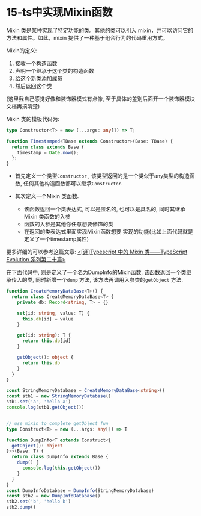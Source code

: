 # 15-ts中实现Mixin函数

Mixin 类是某种实现了特定功能的类。其他的类可以引入 mixin，并可以访问它的方法和属性。如此，mixin 提供了一种基于组合行为的代码重用方式。

Mixin的定义:

1. 接收一个构造函数
2. 声明一个继承于这个类的构造函数
3. 给这个新类添加成员
4. 然后返回这个类 

(这里我自己感觉好像和装饰器模式有点像, 至于具体的差别后面开一个装饰器模块文档再搞清楚)



Mixin 类的模板代码为:

```typescript
type Constructor<T> = new (...args: any[]) => T;

function Timestamped<TBase extends Constructor>(Base: TBase) {
  return class extends Base {
    timestamp = Date.now();
  };
}
```

- 首先定义一个类型`Constructor` , 该类型返回的是一个类似于any类型的构造函数, 任何其他构造函数都可以继承`Constructor`.  

- 其次定义一个Mixin 类函数.
  - 该函数返回一个类表达式, 可以是匿名的, 也可以是具名的, 同时其继承Mixin 类函数的入参
  - 函数的入参是其他你任意想要修饰的类
  - 在返回的类表达式里面实现Mixin函数想要 实现的功能(比如上面代码就是定义了一个timestamp属性)

更多详细的可以参考这篇文章: [<[译]Typescript 中的 Mixin 类——TypeScript Evolution 系列第二十篇>](https://juejin.cn/post/7026524800973537287)



在下面代码中, 则是定义了一个名为DumpInfo的Mixin函数, 该函数返回一个类继承传入的类, 同时新增一个`dump` 方法, 该方法再调用入参类的`getObject` 方法.

```typescript
function CreateMemoryDataBase<T>() {
  return class CreateMemoryDataBase<T> {
    private db: Record<string, T> = {}

    set(id: string, value: T) {
      this.db[id] = value
    }

    get(id: string): T {
      return this.db[id]
    }

    getObject(): object {
      return this.db
    }
  }
}

const StringMemoryDatabase = CreateMemoryDataBase<string>()
const stb1 = new StringMemoryDatabase()
stb1.set('a', 'hello a')
console.log(stb1.getObject())


// use mixin to complete getObject fun
type Construct<T> = new (...args: any[]) => T

function DumpInfo<T extends Construct<{
  getObject(): object
}>>(Base: T) {
  return class DumpInfo extends Base {
    dump() {
      console.log(this.getObject())
    }
  }
}
const DumpInfoDatabase = DumpInfo(StringMemoryDatabase)
const stb2 = new DumpInfoDatabase()
stb2.set('b', 'hello b')
stb2.dump()

```